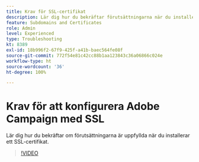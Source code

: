 ```yaml
---
title: Krav för SSL-certifikat
description: Lär dig hur du bekräftar förutsättningarna när du installerar ett SSL-certifikat.
feature: Subdomains and Certificates
role: Admin
level: Experienced
type: Troubleshooting
kt: 8389
exl-id: 18b996f2-67f9-425f-a41b-baec564fe08f
source-git-commit: 772f54e81c42cc88b1aa123843c36a06866c024e
workflow-type: ht
source-wordcount: '36'
ht-degree: 100%

---
```


# Krav för att konfigurera Adobe Campaign med SSL

Lär dig hur du bekräftar om förutsättningarna är uppfyllda när du installerar ett SSL-certifikat.

>[!VIDEO](https://video.tv.adobe.com/v/335894?quality=12)

